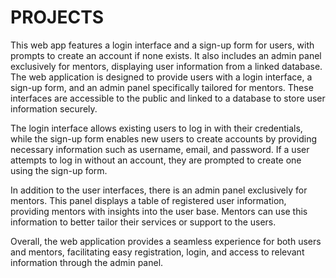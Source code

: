 # PROJECTS
This web app features a login interface and a sign-up form for users, with prompts to create an account if none exists. It also includes an admin panel exclusively for mentors, displaying user information from a linked database.
The web application is designed to provide users with a login interface, a sign-up form, and an admin panel specifically tailored for mentors. These interfaces are accessible to the public and linked to a database to store user information securely.

The login interface allows existing users to log in with their credentials, while the sign-up form enables new users to create accounts by providing necessary information such as username, email, and password. If a user attempts to log in without an account, they are prompted to create one using the sign-up form.

In addition to the user interfaces, there is an admin panel exclusively for mentors. This panel displays a table of registered user information, providing mentors with insights into the user base. Mentors can use this information to better tailor their services or support to the users.

Overall, the web application provides a seamless experience for both users and mentors, facilitating easy registration, login, and access to relevant information through the admin panel.
